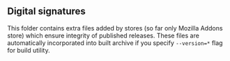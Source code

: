 ## Digital signatures

This folder contains extra files added by stores (so far only Mozilla Addons store) which ensure integrity of published releases. These files are automatically incorporated into built archive if you specify `--version=*` flag for build utility.
